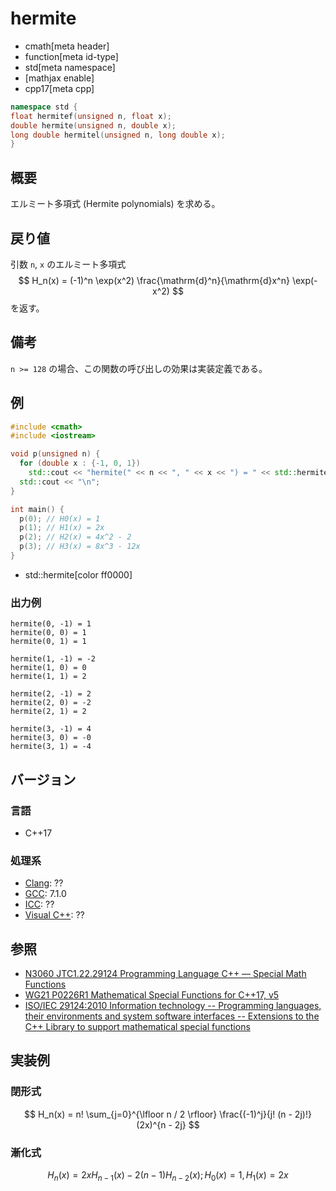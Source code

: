 # hermite
* cmath[meta header]
* function[meta id-type]
* std[meta namespace]
* [mathjax enable]
* cpp17[meta cpp]

```cpp
namespace std {
float hermitef(unsigned n, float x);
double hermite(unsigned n, double x);
long double hermitel(unsigned n, long double x);
}
```

## 概要
エルミート多項式 (Hermite polynomials) を求める。


## 戻り値
引数 `n`, `x` のエルミート多項式
$$ H_n(x) = (-1)^n \exp(x^2) \frac{\mathrm{d}^n}{\mathrm{d}x^n} \exp(-x^2) $$
を返す。


## 備考
`n >= 128` の場合、この関数の呼び出しの効果は実装定義である。


## 例
```cpp example
#include <cmath>
#include <iostream>

void p(unsigned n) {
  for (double x : {-1, 0, 1})
    std::cout << "hermite(" << n << ", " << x << ") = " << std::hermite(n, x) << "\n";
  std::cout << "\n";
}

int main() {
  p(0); // H0(x) = 1
  p(1); // H1(x) = 2x
  p(2); // H2(x) = 4x^2 - 2
  p(3); // H3(x) = 8x^3 - 12x
}
```
* std::hermite[color ff0000]

### 出力例
```
hermite(0, -1) = 1
hermite(0, 0) = 1
hermite(0, 1) = 1

hermite(1, -1) = -2
hermite(1, 0) = 0
hermite(1, 1) = 2

hermite(2, -1) = 2
hermite(2, 0) = -2
hermite(2, 1) = 2

hermite(3, -1) = 4
hermite(3, 0) = -0
hermite(3, 1) = -4

```


## バージョン
### 言語
- C++17

### 処理系
- [Clang](/implementation.md#clang): ??
- [GCC](/implementation.md#gcc): 7.1.0
- [ICC](/implementation.md#icc): ??
- [Visual C++](/implementation.md#visual_cpp): ??

## 参照
- [N3060 JTC1.22.29124 Programming Language C++ — Special Math Functions](http://www.open-std.org/jtc1/sc22/wg21/docs/papers/2010/n3060.pdf)
- [WG21 P0226R1 Mathematical Special Functions for C++17, v5](https://isocpp.org/files/papers/P0226R1.pdf)
- [ISO/IEC 29124:2010 Information technology -- Programming languages, their environments and system software interfaces -- Extensions to the C++ Library to support mathematical special functions](https://www.iso.org/standard/50511.html)


## 実装例
### 閉形式
$$ H_n(x) = n! \sum_{j=0}^{\lfloor n / 2 \rfloor} \frac{(-1)^j}{j! (n - 2j)!} (2x)^{n - 2j} $$

### 漸化式
$$ H_n(x) = 2 x H_{n-1}(x) - 2 (n-1) H_{n-2}(x); H_0(x) = 1, H_1(x) = 2x $$
